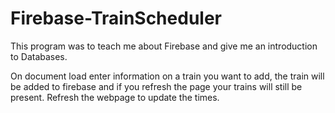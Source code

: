 # Firebase-TrainScheduler

This program was to teach me about Firebase and give me an introduction to Databases.

On document load enter information on a train you want to add, the train will be added to firebase and if you refresh the page your trains will still be present. Refresh the webpage to update the times.

